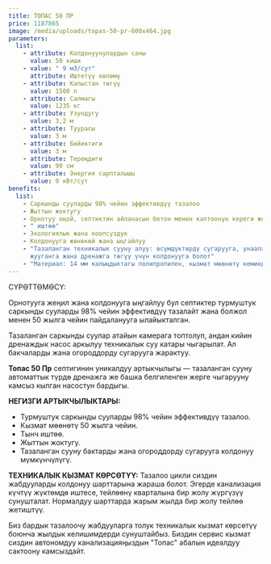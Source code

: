 ```yaml
---
title: ТОПАС 50 ПР
price: 1187865
image: /media/uploads/topas-50-pr-600x464.jpg
parameters:
  list:
    - attribute: Колдонуучулардын саны
      value: 50 киши
    - value: " 9 м3/сут"
      attribute: Иштетүү көлөмү
    - attribute: Капыстан төгүү
      value: 1500 л
    - attribute: Салмагы
      value: 1235 кг
    - attribute: Узундугу
      value: 3,2 м
    - attribute: Туурасы
      value: 3 м
    - attribute: Бийиктиги
      value: 3 м
    - attribute: Тереңдиги
      value: 90 см
    - attribute: Энергия сарпталышы
      value: 9 кВт/сут
benefits:
  list:
    - Саркынды сууларды 98% чейин эффективдүү тазалоо
    - Жыттын жоктугу
    - Орнотуу оңой, септиктин айланасын бетон менен каптоонун кереги жок
    - " иштөө"
    - Экологиялык жана коопсуздук
    - Колдонууга жөнөкөй жана ыңгайлуу
    - "Тазаланган техникалык сууну алуу: өсүмдүктөрдү сугарууга, унааларды
      жууганга жана дренажга төгүү үчүн колдонууга болот"
    - "Материал: 14 мм калыңдыктагы полипропилен, кызмат мөөнөтү кеминде 50 жыл."
---
```

СҮРӨТТӨМӨСҮ:

Орнотууга жеңил жана колдонууга ыңгайлуу бул септиктер турмуштук саркынды сууларды 98% чейин эффективдүү тазалайт жана болжол менен 50 жылга чейин пайдаланууга ылайыкталган.

Тазаланган саркынды суулар атайын камерага топтолуп, андан кийин дренаждык насос аркылуу техникалык суу катары чыгарылат. Ал бакчаларды жана огороддорду сугарууга жарактуу.

**Топас 50 Пр** септигинин уникалдуу артыкчылыгы — тазаланган сууну автоматтык түрдө дренажга же башка белгиленген жерге чыгарууну камсыз кылган насостун бардыгы.

**НЕГИЗГИ АРТЫКЧЫЛЫКТАРЫ:**

* Турмуштук саркынды сууларды 98% чейин эффективдүү тазалоо.
* Кызмат мөөнөтү 50 жылга чейин.
* Тынч иштөө.
* Жыттын жоктугу.
* Тазаланган сууну бактарды жана огороддорду сугарууга колдонуу мүмкүнчүлүгү.

**ТЕХНИКАЛЫК КЫЗМАТ КӨРСӨТҮҮ:**
Тазалоо цикли сиздин жабдууларды колдонуу шарттарына жараша болот. Эгерде канализация күчтүү жүктөмдө иштесе, тейлөөнү кварталына бир жолу жүргүзүү сунушталат. Нормалдуу шарттарда жарым жылда бир жолу тейлөө жетиштүү.

Биз бардык тазалоочу жабдууларга толук техникалык кызмат көрсөтүү боюнча жылдык келишимдерди сунуштайбыз. Биздин сервис кызмат сиздин автономдуу канализацияңыздын "Топас" абалын идеалдуу сактоону камсыздайт.
